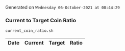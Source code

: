 Generated on `Wednesday 06-October-2021 at 08:44:29`

### Current to Target Coin Ratio
`current_coin_ratio.sh`

Date|Current|Target|Ratio
---|---|---|---

